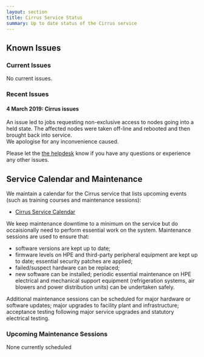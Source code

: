 ```yaml
---
layout: section
title: Cirrus Service Status
summary: Up to date status of the Cirrus service
---
```


## Known Issues

### Current Issues

No current issues.

### Recent Issues

#### 4 March 2019: Cirrus issues ####

An issue led to jobs requesting non-exclusive access to nodes going into a held state.  The affected nodes were taken off-line and rebooted and then brought back into service.  
We apologise for any inconvenience caused.

Please let the [the helpdesk](../support/) know if you have any questions or experience any other issues.

## Service Calendar and Maintenance

We maintain a calendar for the Cirrus service that lists upcoming events (such
as training courses and maintenance sessions):

- [Cirrus Service Calendar](calendar.html)

We keep maintenance downtime to a minimum on the service but do occaisionally
need to perform essential work on the system. Maintenance sessions are used to 
ensure that:

* software versions are kept up to date;
* firmware levels on HPE and third-party peripheral equipment are kept up to date;
essential security patches are applied;
* failed/suspect hardware can be replaced;
* new software can be installed;
periodic essential maintenance on HPE electrical and mechanical support equipment (refrigeration systems, air blowers and power distribution units) can be undertaken safely.

Additional maintenance sessions can be scheduled for major hardware or software updates; major upgrades to facility plant and infrastructure; acceptance testing following major service upgrades and statutory electrical testing.

### Upcoming Maintenance Sessions

None currently scheduled




